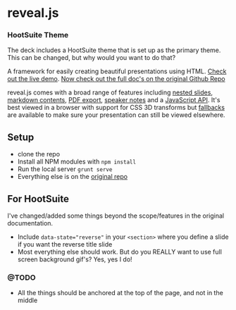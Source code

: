 # reveal.js 

### HootSuite Theme
The deck includes a HootSuite theme that is set up as the primary theme. This can be changed, but why would you want to do that? 

A framework for easily creating beautiful presentations using HTML. [Check out the live demo](http://lab.hakim.se/reveal-js/). [Now check out the full doc's on the original Github Repo](https://github.com/hakimel/reveal.js/)

reveal.js comes with a broad range of features including [nested slides](https://github.com/hakimel/reveal.js#markup), [markdown contents](https://github.com/hakimel/reveal.js#markdown), [PDF export](https://github.com/hakimel/reveal.js#pdf-export), [speaker notes](https://github.com/hakimel/reveal.js#speaker-notes) and a [JavaScript API](https://github.com/hakimel/reveal.js#api). It's best viewed in a browser with support for CSS 3D transforms but [fallbacks](https://github.com/hakimel/reveal.js/wiki/Browser-Support) are available to make sure your presentation can still be viewed elsewhere.

## Setup
* clone the repo
* Install all NPM modules with ```npm install```
* Run the local server ```grunt serve```
* Everything else is on the [original repo](https://github.com/hakimel/reveal.js/)

## For HootSuite

I've changed/added some things beyond the scope/features in the original documentation. 

* Include ```data-state="reverse"``` in your ```<section>``` where you define a slide if you want the reverse title slide
* Most everything else should work. But do you REALLY want to use full screen background gif's? Yes, yes I do!

### @TODO
* All the things should be anchored at the top of the page, and not in the middle